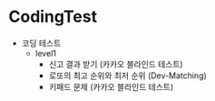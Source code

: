 # CodingTest

- 코딩 테스트
  - level1 
    - 신고 결과 받기 (카카오 블라인드 테스트)
    - 로또의 최고 순위와 최저 순위 (Dev-Matching)
    - 키패드 문제 (카카오 블라인드 테스트)
